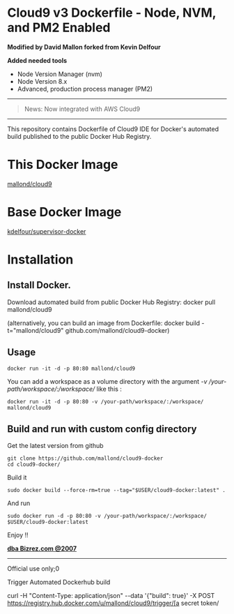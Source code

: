 Cloud9 v3 Dockerfile - Node, NVM, and PM2 Enabled
=============

**Modified by David Mallon forked from Kevin Delfour**

**Added needed tools**
- Node Version Manager (nvm)
- Node Version 8.x
- Advanced, production process manager (PM2)

------------------------------------------
> News: Now integrated with AWS Cloud9 
------------------------------------------ 


This repository contains Dockerfile of Cloud9 IDE for Docker's automated build published to the public Docker Hub Registry.

# This Docker Image
[mallond/cloud9](https://registry.hub.docker.com/u/mallond/cloud9/)

# Base Docker Image
[kdelfour/supervisor-docker](https://registry.hub.docker.com/u/kdelfour/supervisor-docker/)

# Installation

## Install Docker.

Download automated build from public Docker Hub Registry: docker pull mallond/cloud9

(alternatively, you can build an image from Dockerfile: docker build -t="mallond/cloud9" github.com/mallond/cloud9-docker)

## Usage

    docker run -it -d -p 80:80 mallond/cloud9
    
You can add a workspace as a volume directory with the argument *-v /your-path/workspace/:/workspace/* like this :

    docker run -it -d -p 80:80 -v /your-path/workspace/:/workspace/ mallond/cloud9
    
## Build and run with custom config directory

Get the latest version from github

    git clone https://github.com/mallond/cloud9-docker
    cd cloud9-docker/

Build it

    sudo docker build --force-rm=true --tag="$USER/cloud9-docker:latest" .
    
And run

    sudo docker run -d -p 80:80 -v /your-path/workspace/:/workspace/ $USER/cloud9-docker:latest
    
Enjoy !!    

[**dba Bizrez.com @2007**](https://bizrez.com)

---
Official use only;0

Trigger Automated Dockerhub build

curl -H "Content-Type: application/json" --data '{"build": true}' -X POST https://registry.hub.docker.com/u/mallond/cloud9/trigger/[a secret token/


